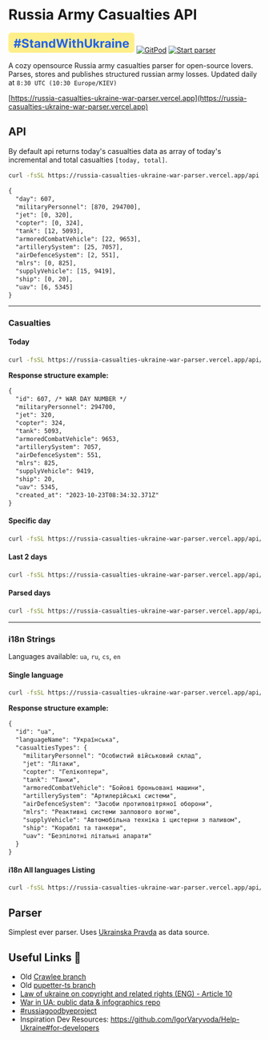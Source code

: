 # Russia Army Casualties API

[![StandWithUkraine](https://raw.githubusercontent.com/vshymanskyy/StandWithUkraine/main/badges/StandWithUkraine.svg)](https://github.com/vshymanskyy/StandWithUkraine/blob/main/docs/README.md)
[![GitPod](https://img.shields.io/badge/Contribute%20with-Gitpod-908a85?logo=gitpod)](https://gitpod.io/#https://github.com/andriilive/russia-casualties-ukraine-war-parser)
[![Start parser](https://github.com/andriilive/russia-casualties-ukraine-war-parser/actions/workflows/start.yaml/badge.svg)](https://github.com/andriilive/russia-casualties-ukraine-war-parser/actions/workflows/start.yaml)

A cozy opensource Russia army casualties parser for open-source lovers. Parses, stores and publishes structured russian army losses. Updated daily at `8:30 UTC (10:30 Europe/KIEV)`

[https://russia-casualties-ukraine-war-parser.vercel.app](https://russia-casualties-ukraine-war-parser.vercel.app)

## API

By default api returns today's casualties data as array  of today's incremental and total casualties `[today, total]`.

```bash
curl -fsSL https://russia-casualties-ukraine-war-parser.vercel.app/api
```

```json5
{
  "day": 607,
  "militaryPersonnel": [870, 294700],
  "jet": [0, 320],
  "copter": [0, 324],
  "tank": [12, 5093],
  "armoredCombatVehicle": [22, 9653],
  "artillerySystem": [25, 7057],
  "airDefenceSystem": [2, 551],
  "mlrs": [0, 825],
  "supplyVehicle": [15, 9419],
  "ship": [0, 20],
  "uav": [6, 5345]
}
```

---

### Casualties

#### Today

```bash
curl -fsSL https://russia-casualties-ukraine-war-parser.vercel.app/api/today
```

**Response structure example:**

```json5
{
  "id": 607, /* WAR DAY NUMBER */
  "militaryPersonnel": 294700,
  "jet": 320,
  "copter": 324,
  "tank": 5093,
  "armoredCombatVehicle": 9653,
  "artillerySystem": 7057,
  "airDefenceSystem": 551,
  "mlrs": 825,
  "supplyVehicle": 9419,
  "ship": 20,
  "uav": 5345,
  "created_at": "2023-10-23T08:34:32.371Z"
}
```

#### Specific day

```bash
curl -fsSL https://russia-casualties-ukraine-war-parser.vercel.app/api/607
```

#### Last 2 days

```bash
curl -fsSL https://russia-casualties-ukraine-war-parser.vercel.app/api/last
```

#### Parsed days

```bash
curl -fsSL https://russia-casualties-ukraine-war-parser.vercel.app/api/days
```

---

### i18n Strings

Languages available: `ua`, `ru`, `cs`, `en`

#### Single language

```bash
curl -fsSL https://russia-casualties-ukraine-war-parser.vercel.app/api/i18n/ua
```

**Response structure example:**

```json5
{
  "id": "ua",
  "languageName": "Українська",
  "casualtiesTypes": {
    "militaryPersonnel": "Особистий військовий склад",
    "jet": "Літаки",
    "copter": "Гелікоптери",
    "tank": "Танки",
    "armoredCombatVehicle": "Бойові броньовані машини",
    "artillerySystem": "Артилерійські системи",
    "airDefenceSystem": "Засоби протиповітряної оборони",
    "mlrs": "Реактивні системи залпового вогню",
    "supplyVehicle": "Автомобільна техніка і цистерни з паливом",
    "ship": "Кораблі та танкери",
    "uav": "Безпілотні літальні апарати"
  }
}
```

#### i18n All languages Listing

```bash
curl -fsSL https://russia-casualties-ukraine-war-parser.vercel.app/api/i18n
```

## Parser

Simplest ever parser. Uses [Ukrainska Pravda](https://www.pravda.com.ua/eng/) as data source.

## Useful Links 🔗

- Old [Crawlee branch](https://github.com/andriilive/russia-casualties-ukraine-war-parser/tree/old/crawlee)
- Old [pupetter-ts branch](https://github.com/andriilive/russia-casualties-ukraine-war-parser/tree/old/puppetter-ts)
- [Law of ukraine on copyright and related rights (ENG) - Article 10](https://zakon.rada.gov.ua/laws/show/en/3792-12/conv#n165)
- [War in UA: public data & infographics repo](https://github.com/lymenbae/War-in-Ukraine)
- [#russiagoodbyeproject](https://github.com/topics/russiagoodbyeproject)
- Inspiration Dev Resources: https://github.com/IgorVaryvoda/Help-Ukraine#for-developers
